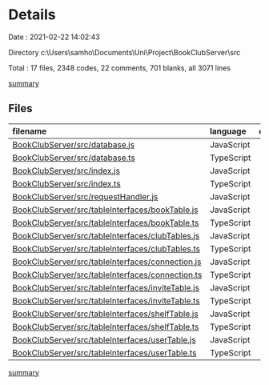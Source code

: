 # Details

Date : 2021-02-22 14:02:43

Directory c:\Users\samho\Documents\Uni\Project\BookClubServer\src

Total : 17 files,  2348 codes, 22 comments, 701 blanks, all 3071 lines

[summary](results.md)

## Files
| filename | language | code | comment | blank | total |
| :--- | :--- | ---: | ---: | ---: | ---: |
| [BookClubServer/src/database.js](/BookClubServer/src/database.js) | JavaScript | 136 | 0 | 1 | 137 |
| [BookClubServer/src/database.ts](/BookClubServer/src/database.ts) | TypeScript | 88 | 0 | 86 | 174 |
| [BookClubServer/src/index.js](/BookClubServer/src/index.js) | JavaScript | 505 | 11 | 1 | 517 |
| [BookClubServer/src/index.ts](/BookClubServer/src/index.ts) | TypeScript | 252 | 11 | 208 | 471 |
| [BookClubServer/src/requestHandler.js](/BookClubServer/src/requestHandler.js) | JavaScript | 16 | 0 | 12 | 28 |
| [BookClubServer/src/tableInterfaces/bookTable.js](/BookClubServer/src/tableInterfaces/bookTable.js) | JavaScript | 179 | 0 | 1 | 180 |
| [BookClubServer/src/tableInterfaces/bookTable.ts](/BookClubServer/src/tableInterfaces/bookTable.ts) | TypeScript | 83 | 0 | 70 | 153 |
| [BookClubServer/src/tableInterfaces/clubTables.js](/BookClubServer/src/tableInterfaces/clubTables.js) | JavaScript | 228 | 0 | 1 | 229 |
| [BookClubServer/src/tableInterfaces/clubTables.ts](/BookClubServer/src/tableInterfaces/clubTables.ts) | TypeScript | 106 | 0 | 98 | 204 |
| [BookClubServer/src/tableInterfaces/connection.js](/BookClubServer/src/tableInterfaces/connection.js) | JavaScript | 26 | 0 | 1 | 27 |
| [BookClubServer/src/tableInterfaces/connection.ts](/BookClubServer/src/tableInterfaces/connection.ts) | TypeScript | 23 | 0 | 12 | 35 |
| [BookClubServer/src/tableInterfaces/inviteTable.js](/BookClubServer/src/tableInterfaces/inviteTable.js) | JavaScript | 150 | 0 | 1 | 151 |
| [BookClubServer/src/tableInterfaces/inviteTable.ts](/BookClubServer/src/tableInterfaces/inviteTable.ts) | TypeScript | 67 | 0 | 59 | 126 |
| [BookClubServer/src/tableInterfaces/shelfTable.js](/BookClubServer/src/tableInterfaces/shelfTable.js) | JavaScript | 95 | 0 | 1 | 96 |
| [BookClubServer/src/tableInterfaces/shelfTable.ts](/BookClubServer/src/tableInterfaces/shelfTable.ts) | TypeScript | 34 | 0 | 30 | 64 |
| [BookClubServer/src/tableInterfaces/userTable.js](/BookClubServer/src/tableInterfaces/userTable.js) | JavaScript | 230 | 0 | 1 | 231 |
| [BookClubServer/src/tableInterfaces/userTable.ts](/BookClubServer/src/tableInterfaces/userTable.ts) | TypeScript | 130 | 0 | 118 | 248 |

[summary](results.md)